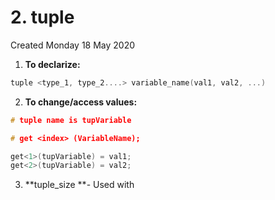 # 2. tuple
Created Monday 18 May 2020

1. **To declarize:**
```cpp
tuple <type_1, type_2....> variable_name(val1, val2, ...)
```


2. **To change/access values:**
```cpp
# tuple name is tupVariable

# get <index> (VariableName);

get<1>(tupVariable) = val1;
get<2>(tupVariable) = val2;
```

3. **tuple_size **- Used with


